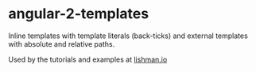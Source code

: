 # angular-2-templates

Inline templates with template literals (back-ticks) and external templates with absolute and relative paths.

Used by the tutorials and examples at [lishman.io](http://lishman.io)
